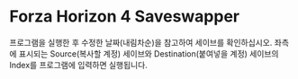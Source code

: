 # Forza Horizon 4 Saveswapper
프로그램을 실행한 후 수정한 날짜(내림차순)을 참고하여 세이브를 확인하십시오. 좌측에 표시되는 Source(복사할 계정) 세이브와 Destination(붙여넣을 계정) 세이브의 Index를 프로그램에 입력하면 실행됩니다. 
